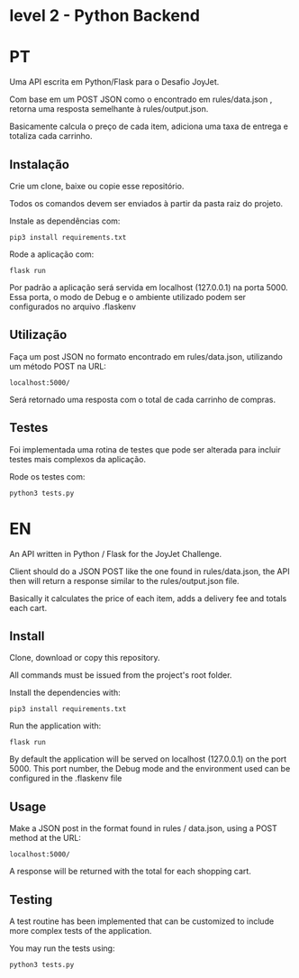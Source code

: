 # level 2 - Python Backend

# PT
Uma API escrita em Python/Flask para o Desafio JoyJet.

Com base em um POST JSON como o encontrado em rules/data.json , retorna uma resposta semelhante à rules/output.json.

Basicamente calcula o preço de cada item, adiciona uma taxa de entrega e totaliza cada carrinho.


## Instalação
Crie um clone, baixe ou copie esse repositório.

Todos os comandos devem ser enviados à partir da pasta raiz do projeto.

Instale as dependências com:
```
pip3 install requirements.txt
```

Rode a aplicação com:
```
flask run
```

Por padrão a aplicação será servida em localhost (127.0.0.1) na porta
5000. Essa porta, o modo de Debug e o ambiente utilizado podem ser configurados no arquivo .flaskenv

## Utilização
Faça um post JSON no formato encontrado em rules/data.json, utilizando um método POST na URL:
```
localhost:5000/
```

Será retornado uma resposta com o total de cada carrinho de compras.

## Testes
Foi implementada uma rotina de testes que pode ser alterada para incluir testes mais complexos da aplicação.

Rode os testes com:
```
python3 tests.py
```

# EN
An API written in Python / Flask for the JoyJet Challenge.

Client should do a JSON POST like the one found in rules/data.json, the API then will
return a response similar to the rules/output.json file.

Basically it calculates the price of each item, adds a delivery fee and totals each cart.

## Install
Clone, download or copy this repository.

All commands must be issued from the project's root folder.

Install the dependencies with:
```
pip3 install requirements.txt
```

Run the application with:
```
flask run
```

By default the application will be served on localhost (127.0.0.1) on the port
5000. This port number, the Debug mode and the environment used can be configured in the .flaskenv file


## Usage
Make a JSON post in the format found in rules / data.json, using a POST method at the URL:
```
localhost:5000/
```

A response will be returned with the total for each shopping cart.

## Testing
A test routine has been implemented that can be customized to include more complex tests of the application.

You may run the tests using:
```
python3 tests.py
```
